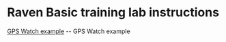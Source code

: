 Raven Basic training lab instructions
=====================================

[GPS Watch example](gps.md) -- GPS Watch example
